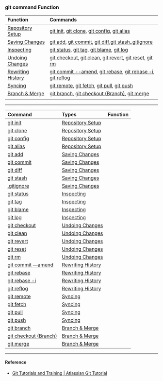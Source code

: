 ### git command Function

| Function | Commands |
| :--- | :--- |
| [Repository Setup](RepositorySetup.md) | [git init](command/gitinit.md), [git clone](command/gitinit.md), [git config](command/gitconfig.md), [git alias](command/gitalias.md) |
|[Saving Changes](SavingChanges.md)|[git add](command/gitadd.md), [git commit](command/gitcommit.md), [git diff](command/gitdiff.md),[git stash](command/gitstash.md),[.gitignore](command/gitignore.md) |
|[Inspecting](Inspecting.md)|[git status](command/gitstatus.md), [git tag](command/gittag.md), [git blame](command/gitblame.md), [git log](command/gitlog.md) |
|[Undoing Changes](undoingchanges.md)|[git checkout](command/gitcheckout.md), [git clean](command/gitclean.md), [git revert](command/gitrevert.md), [git reset](command/gitreset.md), [git rm](command/gitrm.md)|
|[Rewriting History](RewritingHistory.md)| [git commit --amend](command/gitcommit_amend.md), [git rebase](command/gitrebase.md), [git rebase -i](command/gitrebase_i.md), [git reflog](command/gitreflog.md)|
|[Syncing](gitsyncing.md)|[git remote](command/gitremote.md), [git fetch](command/gitfetch.md), [git pull](command/gitpull.md), [git push](command/gitpush.md)|
|[Branch & Merge](gitsyncing.md)|[git branch](command/gitbranch.md), [git checkout (Branch)](command/gitcheckoutBranch.md), [git merge](command/gitmerge.md)|
|[]()|  |

----
| Command | Types | Function |
| :--- | :--- | :--- |
| [git init](command/gitinit.md)|[Repository Setup](RepositorySetup.md) ||
| [git clone](command/gitinit.md)|[Repository Setup](RepositorySetup.md) ||
| [git config](command/gitconfig.md) |[Repository Setup](RepositorySetup.md) ||
| [git alias](command/gitalias.md) |[Repository Setup](RepositorySetup.md) ||
| [git add](command/gitadd.md)|[Saving Changes](SavingChanges.md)||
| [git commit](command/gitcommit.md)|[Saving Changes](SavingChanges.md)||
| [git diff](command/gitdiff.md)|[Saving Changes](SavingChanges.md)||
| [git stash](command/gitstash.md)|[Saving Changes](SavingChanges.md)||
| [.gitignore](command/gitignore.md) |[Saving Changes](SavingChanges.md)||
| [git status](command/gitstatus.md)|[Inspecting](Inspecting.md)||
| [git tag](command/gittag.md)|[Inspecting](Inspecting.md)||
| [git blame](command/gitblame.md) |[Inspecting](Inspecting.md)||
| [git log](command/gitlog.md) |[Inspecting](Inspecting.md)||
| [git checkout](command/gitcheckout.md)|[Undoing Changes](undoingchanges.md)||
| [git clean](command/gitclean.md)|[Undoing Changes](undoingchanges.md)||
| [git revert](command/gitrevert.md)|[Undoing Changes](undoingchanges.md)||
| [git reset](command/gitreset.md)|[Undoing Changes](undoingchanges.md)||
| [git rm](command/gitrm.md)|[Undoing Changes](undoingchanges.md)||
| [git commit —amend](command/gitcommit_amend.md)|[Rewriting History](RewritingHistory.md)||
| [git rebase](command/gitrebase.md)|[Rewriting History](RewritingHistory.md)||
| [git rebase -i](command/gitrebase_i.md)|[Rewriting History](RewritingHistory.md)||
| [git reflog](command/gitreflog.md)|[Rewriting History](RewritingHistory.md)||
| [git remote](command/gitremote.md)|[Syncing](gitsyncing.md)||
| [git fetch](command/gitfetch.md)|[Syncing](gitsyncing.md)||
| [git pull](command/gitpull.md)|[Syncing](gitsyncing.md)||
| [git push](command/gitpush.md)|[Syncing](gitsyncing.md)||
| [git branch](command/gitbranch.md)|[Branch & Merge](gitsyncing.md)||
| [git checkout (Branch)](command/gitcheckoutBranch.md)|[Branch & Merge](gitsyncing.md)||
| [git merge](command/gitmerge.md)|[Branch & Merge](gitsyncing.md)||

---

#### Reference
* [Git Tutorials and Training | Atlassian Git Tutorial](https://www.atlassian.com/git/tutorials)




